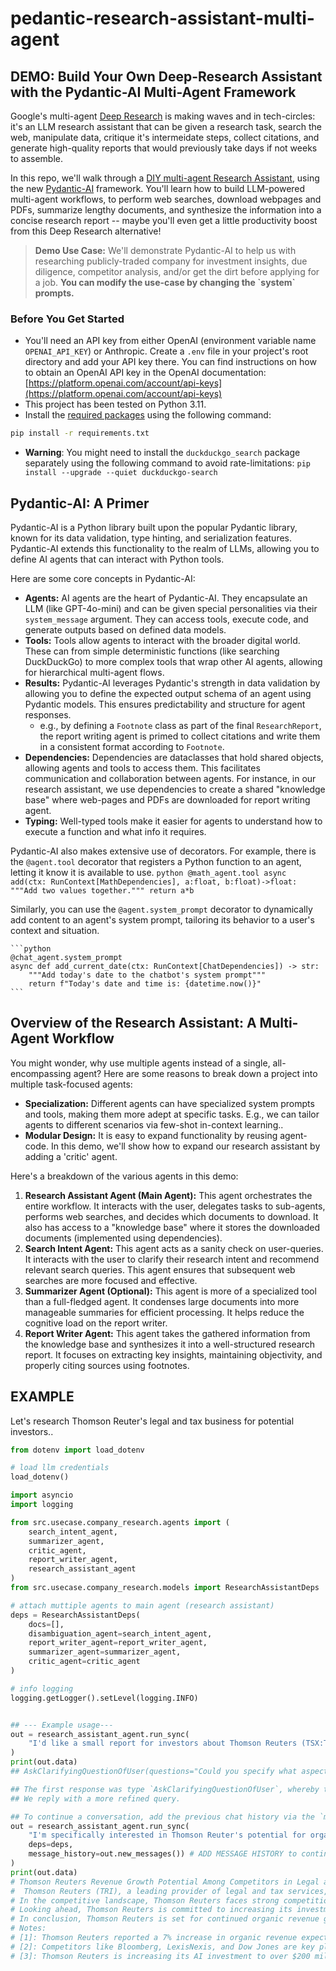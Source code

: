 # pedantic-research-assistant-multi-agent

## DEMO: Build Your Own Deep-Research Assistant with the Pydantic-AI Multi-Agent Framework

Google's multi-agent [Deep Research](https://blog.google/products/gemini/google-gemini-deep-research/) is making waves and in tech-circles: it's an LLM research assistant that can be given a research task, search the web, manipulate data, critique it's intermeidate steps, collect citations, and generate high-quality reports that would previously take days if not weeks to assemble.

In this repo, we'll walk through a [DIY multi-agent Research Assistant](https://github.com/faraway1nspace/pedantic-research-assistant-multi-agent), using the new [Pydantic-AI](https://ai.pydantic.dev/) framework. You'll learn how to build LLM-powered multi-agent workflows, to perform web searches, download webpages and PDFs, summarize lengthy documents, and synthesize the information into a concise research report -- maybe you'll even get a little productivity boost from this Deep Research alternative!

<blockquote>
  <strong>Demo Use Case:</strong> We'll demonstrate Pydantic-AI to help us with researching publicly-traded company for investment insights, due diligence, competitor analysis, and/or get the dirt before applying for a job. <b>You can modify the use-case by changing the `system` prompts.</b>
</blockquote>

### Before You Get Started

- You'll need an API key from either OpenAI (environment variable name `OPENAI_API_KEY`) or Anthropic. Create a `.env` file in your project's root directory and add your API key there. You can find instructions on how to obtain an OpenAI API key in the OpenAI documentation: [https://platform.openai.com/account/api-keys](https://platform.openai.com/account/api-keys)
- This project has been tested on Python 3.11.
- Install the [required packages](https://github.com/faraway1nspace/pedantic-research-assistant-multi-agent/blob/main/requirements.txt) using the following command:
```bash
pip install -r requirements.txt
```
- **Warning**: You might need to install the `duckduckgo_search` package separately using the following command to avoid rate-limitations: `pip install --upgrade --quiet duckduckgo-search`

## Pydantic-AI: A Primer

Pydantic-AI is a Python library built upon the popular Pydantic library, known for its data validation, type hinting, and serialization features. Pydantic-AI extends this functionality to the realm of LLMs, allowing you to define AI agents that can interact with Python tools. 

Here are some core concepts in Pydantic-AI:

- **Agents:** AI agents are the heart of Pydantic-AI. They encapsulate an LLM (like GPT-4o-mini) and can be given special personalities via their `system_message` argument. They can access tools, execute code, and generate outputs based on defined data models.
- **Tools:** Tools allow agents to interact with the broader digital world. These can  from simple deterministic functions (like searching DuckDuckGo) to more complex tools that wrap other AI agents, allowing for hierarchical multi-agent flows.
- **Results:** Pydantic-AI leverages Pydantic's strength in data validation by allowing you to define the expected output schema of an agent using Pydantic models. This ensures predictability and structure for agent responses.
    - e.g., by defining a `Footnote` class as part of the final `ResearchReport`, the report writing agent is primed to collect citations and write them in a consistent format according to `Footnote`.
- **Dependencies:** Dependencies are dataclasses that hold shared objects, allowing agents and tools to access them. This facilitates communication and collaboration between agents. For instance, in our research assistant, we use dependencies to create a shared "knowledge base" where web-pages and PDFs are downloaded for report writing agent.
- **Typing:** Well-typed tools make it easier for agents to understand how to execute a function and what info it requires.

Pydantic-AI also makes extensive use of decorators. For example, there is the `@agent.tool` decorator that registers a Python function to an agent, letting it know it is available to use.
    ```python
    @math_agent.tool
    async add(ctx: RunContext[MathDependencies], a:float, b:float)->float:
        """Add two values together."""
        return a*b
    ```
    
Similarly, you can use the `@agent.system_prompt` decorator to dynamically add content to an agent's system prompt, tailoring its behavior to a user's context and situation.

    ```python
    @chat_agent.system_prompt
    async def add_current_date(ctx: RunContext[ChatDependencies]) -> str:
        """Add today's date to the chatbot's system prompt"""
        return f"Today's date and time is: {datetime.now()}"
    ```


## Overview of the Research Assistant: A Multi-Agent Workflow

You might wonder, why use multiple agents instead of a single, all-encompassing agent? Here are some reasons to break down a project into multiple task-focused agents:
- **Specialization:** Different agents can have specialized system prompts and tools, making them more adept at specific tasks. E.g., we can tailor agents to different scenarios via few-shot in-context learning..
- **Modular Design:** It is easy to expand functionality by reusing agent-code. In this demo, we'll show how to expand our research assistant by adding a 'critic' agent.
     
Here's a breakdown of the various agents in this demo:

1. **Research Assistant Agent (Main Agent):** This agent orchestrates the entire workflow. It interacts with the user, delegates tasks to sub-agents, performs web searches, and decides which documents to download. It also has access to a "knowledge base" where it stores the downloaded documents (implemented using dependencies).
2. **Search Intent Agent:** This agent acts as a sanity check on user-queries. It interacts with the user to clarify their research intent and recommend relevant search queries. This agent ensures that subsequent web searches are more focused and effective.
3. **Summarizer Agent (Optional):** This agent is more of a specialized tool than a full-fledged agent. It condenses large documents into more manageable summaries for efficient processing. It helps reduce the cognitive load on the report writer.
4. **Report Writer Agent:** This agent takes the gathered information from the knowledge base and synthesizes it into a well-structured research report. It focuses on extracting key insights, maintaining objectivity, and properly citing sources using footnotes.

## EXAMPLE

Let's research Thomson Reuter's legal and tax business for potential investors..

```python
from dotenv import load_dotenv

# load llm credentials
load_dotenv()

import asyncio
import logging

from src.usecase.company_research.agents import (
    search_intent_agent,
    summarizer_agent,
    critic_agent,
    report_writer_agent,
    research_assistant_agent
)
from src.usecase.company_research.models import ResearchAssistantDeps

# attach muttiple agents to main agent (research assistant)
deps = ResearchAssistantDeps(
    docs=[],
    disambiguation_agent=search_intent_agent,
    report_writer_agent=report_writer_agent,
    summarizer_agent=summarizer_agent,
    critic_agent=critic_agent
)

# info logging
logging.getLogger().setLevel(logging.INFO)


## --- Example usage---
out = research_assistant_agent.run_sync(
    "I'd like a small report for investors about Thomson Reuters (TSX:TRI), such as: who are its competitors, what are analysts saying about it's growth potential.", deps=deps
)
print(out.data)
## AskClarifyingQuestionOfUser(questions="Could you specify what aspects of Thomson Reuters' competitors' growth potential you are most interested in? For example, are you looking for financial growth metrics, market share analysis, or strategic initiatives? Additionally, do you have specific competitors in mind that you would like to focus on?")

## The first response was type `AskClarifyingQuestionOfUser`, whereby the agent wanted clarification about our research interest in Thomson Reuters.
## We reply with a more refined query.

## To continue a conversation, add the previous chat history via the `message_history` argument. 
out = research_assistant_agent.run_sync(
    "I'm specifically interested in Thomson Reuter's potential for organic revenue growth, as compared to it's main competitors in the legal and tax services domains. Please first figure out its main legal and tax competitors before conducting research.",
    deps=deps,
    message_history=out.new_messages()) # ADD MESSAGE HISTORY to continue chat
)
print(out.data)
# Thomson Reuters Revenue Growth Potential Among Competitors in Legal and Tax Services
#  Thomson Reuters (TRI), a leading provider of legal and tax services, has positioned itself strategically to harness organic revenue growth, particularly through innovations in technology such as generative AI. The company reported an impressive third-quarter revenue of $1.72 billion in 2023, surpassing analyst expectations, and projects a 7% organic revenue increase for the year, up from an earlier estimate of 6.5%[^1]. This growth is significantly influenced by advancements in AI-driven products, like Westlaw AI and CoCounsel, aimed at assisting legal professionals in research and documentation processes.
# In the competitive landscape, Thomson Reuters faces strong competition from key players such as Bloomberg, LexisNexis, and Dow Jones, which provide comprehensive solutions within the legal and tax sectors. LexisNexis, for instance, is recognized for its extensive database in legal research, while Bloomberg adds value through its integrations of diverse legal content and analytics tools. Dow Jones, known for The Wall Street Journal, commands a substantial audience, enhancing its capabilities in legal and financial news distribution[^2]. These competitors are also innovating their service offerings in order to capture market share, thus intensifying the competition in organic revenue growth across the sector.
# Looking ahead, Thomson Reuters is committed to increasing its investment in AI technologies, with a budget exceeding $200 million aimed at expanding its capabilities further in 2024. This targeted investment signals a proactive approach to capturing growth in areas underserved in the legal and tax services market[^3]. Analysts maintain a cautiously optimistic outlook for Thomson Reuters as it leverages these innovations to strengthen its offerings and enhance user loyalty. Comparative analysis indicates that while competitors are also exploring technological innovations and market expansions, Thomson Reuters appears well-positioned relative to its existing user base and market reputation, which could lead to higher organic growth rates in the coming years.
# In conclusion, Thomson Reuters is set for continued organic revenue growth within the legal and tax services market, supported by robust AI investments and a solid product portfolio. As competitors like LexisNexis and Bloomberg enhance their offerings, the marketplace will demand continuous innovation and adaptability. Thus, the environment promises considerable opportunities for all players involved as they strive to meet the evolving needs of clients.
# Notes:
# [1]: Thomson Reuters reported a 7% increase in organic revenue expectations for the year based on third-quarter results. [link](https://finance.yahoo.com/news/thomson-reuters-reports-higher-third-113912340.html)
# [2]: Competitors like Bloomberg, LexisNexis, and Dow Jones are key players in the legal and tax sectors. [link](https://thebigmarketing.com/thomson-reuters-competitors/)
# [3]: Thomson Reuters is increasing its AI investment to over $200 million in 2024 to enhance its service offerings. [link](https://finance.yahoo.com/news/thomson-reuters-reports-higher-third-113912340.html)
``` 